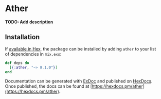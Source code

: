# Ather

**TODO: Add description**

## Installation

If [available in Hex](https://hex.pm/docs/publish), the package can be installed
by adding `ather` to your list of dependencies in `mix.exs`:

```elixir
def deps do
  [{:ather, "~> 0.1.0"}]
end
```

Documentation can be generated with [ExDoc](https://github.com/elixir-lang/ex_doc)
and published on [HexDocs](https://hexdocs.pm). Once published, the docs can
be found at [https://hexdocs.pm/ather](https://hexdocs.pm/ather).

